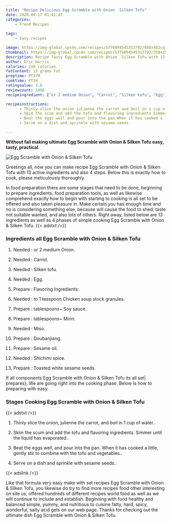 ```yaml
---
title: "Recipe Delicious Egg Scramble with Onion  Silken Tofu"
date: 2020-09-17 01:41:47
categories:
    - Trend Recipes
    
tags:
    - Easy recipes

image: https://img-global.cpcdn.com/recipes/5776094545313792/680x482cq70/egg-scramble-with-onion-silken-tofu-recipe-main-photo.jpg
thumbnail: https://img-global.cpcdn.com/recipes/5776094545313792/350x250cq70/egg-scramble-with-onion-silken-tofu-recipe-main-photo.jpg
description: Recipe Tasty Egg Scramble with Onion  Silken Tofu with 13 ingredients and 4 stages of easy cooking.
author: Eric Harris
calories: 149 calories
fatContent: 13 grams fat
preptime: PT37M
cooktime: PT1H
ratingvalue: 3.6
reviewcount: 1496
recipeingredient: ["or 2 medium Onion", "Carrot", "Silken tofu", "Egg", "Flavoring Ingredients", "to 1 teaspoon Chicken soup stock granules", "tablespoons Soy sauce", "tablespoons Mirin", "Miso", "Doubanjiang", "Sesame oil", "Shichimi spice", "Toasted white sesame seeds"]

recipeinstructions: 
      - Thinly slice the onion julienne the carrot and boil in 1 cup of water 
      - Skim the scum and add the tofu and flavoring ingredients Simmer until the liquid has evaporated 
      - Beat the eggs well and pour into the pan When it has cooked a little gently stir to combine with the tofu and vegetables 
      - Serve on a dish and sprinkle with sesame seeds

---
```




**Without fail making ultimate Egg Scramble with Onion &amp; Silken Tofu easy, tasty, practical**. 


![Egg Scramble with Onion &amp; Silken Tofu](https://img-global.cpcdn.com/recipes/5776094545313792/680x482cq70/egg-scramble-with-onion-silken-tofu-recipe-main-photo.jpg "Egg Scramble with Onion &amp; Silken Tofu")




Greetings all, now you can make recipe Egg Scramble with Onion &amp; Silken Tofu with 13 active ingredients and also 4 steps. Below this is exactly how to cook, please meticulously thoroughly.

In food preparation there are some stages that need to be done, beginning to prepare ingredients, food preparation tools, as well as likewise comprehend exactly how to begin with starting to cooking is all set to be offered and also taken pleasure in. Make certain you has enough time and no is considering something else, because will cause the food to shed, taste not suitable wanted, and also lots of others. Right away, listed below are 13 ingredients as well as 4 phases of simple cooking Egg Scramble with Onion &amp; Silken Tofu.
{{< adstxt />}}

### Ingredients all Egg Scramble with Onion &amp; Silken Tofu


1. Needed  : or 2 medium Onion.

1. Needed  : Carrot.

1. Needed  : Silken tofu.

1. Needed  : Egg.

1. Prepare  : Flavoring Ingredients:.

1. Needed  : to 1 teaspoon Chicken soup stock granules.

1. Prepare  : tablespoons~ Soy sauce.

1. Prepare  : tablespoons~ Mirin.

1. Needed  : Miso.

1. Prepare  : Doubanjiang.

1. Prepare  : Sesame oil.

1. Needed  : Shichimi spice.

1. Prepare  : Toasted white sesame seeds.



If all components Egg Scramble with Onion &amp; Silken Tofu its all set| prepares}, We are going right into the cooking phase. Below is how to preparing with easy.

### Stages Cooking Egg Scramble with Onion &amp; Silken Tofu

{{< adstxt />}}


1. Thinly slice the onion, julienne the carrot, and boil in 1 cup of water..



1. Skim the scum and add the tofu and flavoring ingredients. Simmer until the liquid has evaporated..



1. Beat the eggs well, and pour into the pan. When it has cooked a little, gently stir to combine with the tofu and vegetables..



1. Serve on a dish and sprinkle with sesame seeds..





{{< adslink />}}

Like that formula very easy make with set recipes Egg Scramble with Onion &amp; Silken Tofu, you likewise do try to find more recipes food other interesting on site us, offered hundreds of different recipes world food as well as we will continue to include and establish. Beginning with food healthy and balanced simple, yummy, and nutritious to cuisine fatty, hard, spicy, wonderful, salty acid gets on our web page. Thanks for checking out the ultimate dish Egg Scramble with Onion &amp; Silken Tofu.
